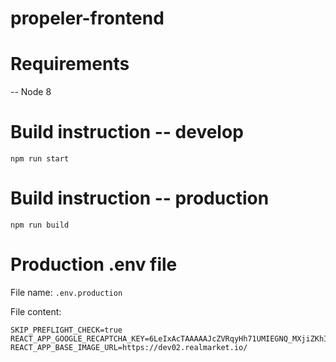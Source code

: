 # propeler-frontend

# Requirements
-- Node 8

# Build instruction -- develop
`npm run start`

# Build instruction -- production
`npm run build`

# Production .env file

File name: `.env.production`

File content:
```
SKIP_PREFLIGHT_CHECK=true
REACT_APP_GOOGLE_RECAPTCHA_KEY=6LeIxAcTAAAAAJcZVRqyHh71UMIEGNQ_MXjiZKhI
REACT_APP_BASE_IMAGE_URL=https://dev02.realmarket.io/
```